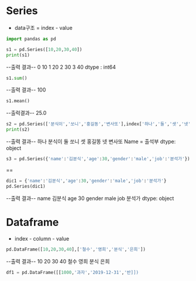 # Series
- data구조 = index - value

```python
import pandas as pd

s1 = pd.Series([10,20,30,40])
print(s1)
```

--출력 결과--
0    10
1    20
2    30
3    40
dtype : int64
```python
s1.sum()
```
--출력 결과--
100
```python
s1.mean()
```
--출럭결과--
25.0
```python
s2 = pd.Series(['분식이','쏘니','홍길동','변사또'],index['하나','둘','셋','넷'], name = '출석부')
print(s2)
```
--출력 결과--
하나    분식이
둘       쏘니
셋       홍길똥
넷       변사또
Name = 출석부 dtype: object

```python
s3 = pd.Series({'name':'김분식','age':30,'gender':'male','job':'분석가'})
```
==
```python
dic1 = {'name':'김분식','age':30,'gender':'male','job':'분석가'}
pd.Series(dic1)
```
--출력 결과--
name     김분식
age        30
gender   male
job         분석가
dtype: object
# Dataframe
- index - column - value
```python
pd.DataFrame([10,20,30,40],['철수','영희','분식','은희'])
```
--출력 결과--
10      20       30       40
철수   영희   분식   은희

```python
df1 = pd.DataFrame([[1000,'과자','2019-12-31','반]])
```